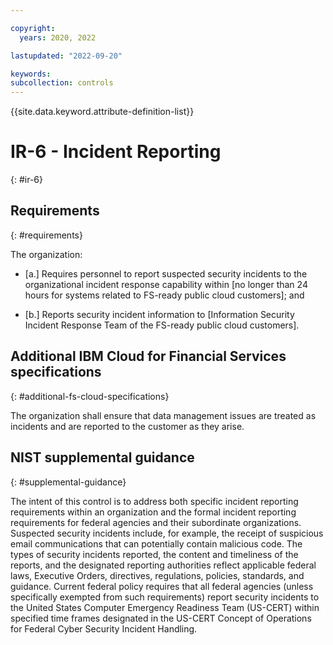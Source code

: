 ```yaml
---

copyright:
  years: 2020, 2022

lastupdated: "2022-09-20"

keywords: 
subcollection: controls
---
```


{{site.data.keyword.attribute-definition-list}}

# IR-6 - Incident Reporting
{: #ir-6}

## Requirements
{: #requirements}

The organization:

- \[a.\] Requires personnel to report suspected security incidents to the organizational incident response capability within [no longer than 24 hours for systems related to FS-ready public cloud customers]; and

- \[b.\] Reports security incident information to [Information Security Incident Response Team of the FS-ready public cloud customers].

## Additional IBM Cloud for Financial Services specifications
{: #additional-fs-cloud-specifications}

The organization shall ensure that data management issues are treated as incidents and are reported to the customer as they arise.

## NIST supplemental guidance
{: #supplemental-guidance}

The intent of this control is to address both specific incident reporting requirements within an organization and the formal incident reporting requirements for federal agencies and their subordinate organizations. Suspected security incidents include, for example, the receipt of suspicious email communications that can potentially contain malicious code. The types of security incidents reported, the content and timeliness of the reports, and the designated reporting authorities reflect applicable federal laws, Executive Orders, directives, regulations, policies, standards, and guidance. Current federal policy requires that all federal agencies (unless specifically exempted from such requirements) report security incidents to the United States Computer Emergency Readiness Team (US-CERT) within specified time frames designated in the US-CERT Concept of Operations for Federal Cyber Security Incident Handling.

